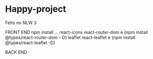 # Happy-project
Feito no NLW 3


FRONT END
npm install ...
react-icons
react-router-dom e (npm install @types/react-router-dom - D)
leaflet
react-leaflet e (npm install @types/react-leaflet -D)

BACK END